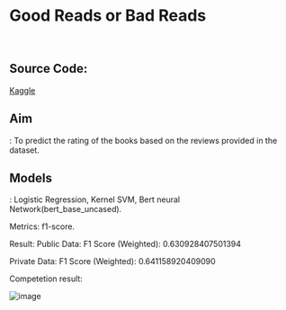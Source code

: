   <h1>Good Reads or Bad Reads</h1>
  <br/>
<h2>Source Code:</h2> <a href="https://www.kaggle.com/code/bakeryazizahmed/mlproject">Kaggle<a/>
<br/>
<h2>Aim</h2>: To predict the rating of the books based on the reviews provided in the dataset.
<h2>Models</h2>: Logistic Regression, Kernel SVM, Bert neural Network(bert_base_uncased). 

Metrics: f1-score.

Result:
Public Data:
F1 Score (Weighted): 0.630928407501394

Private Data:
F1 Score (Weighted): 0.641158920409090

Competetion result:

![image](https://github.com/A1ziz26/Goodreads-badreads/assets/156051027/d872a9b4-3d7a-4a29-9727-becca01c0c7f)



